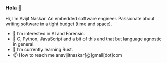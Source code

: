 ### Hola 👋
Hi, I’m Avijit Naskar. An embedded software engineer. Passionate about writing software in a tight budget (time and space).
- 👀 I’m interested in AI and Forensic.
- 🧠 C, Python, JavaScript and a bit of this and that but language agnostic in general.
- 🌱 I’m currently learning Rust.
- 📫 How to reach me anavijitnaskar[@]gmail[dot]com
